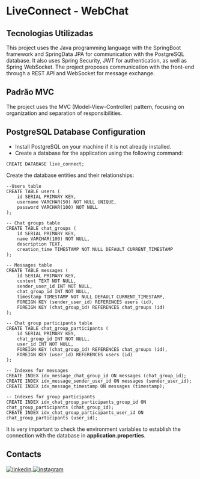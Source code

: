 # LiveConnect - WebChat

## Tecnologias Utilizadas
This project uses the Java programming language with the SpringBoot framework and SpringData JPA for communication with the PostgreSQL database. 
It also uses Spring Security, JWT for authentication, as well as Spring WebSocket. 
The project proposes communication with the front-end through a REST API and WebSocket for message exchange.


## Padrão MVC
The project uses the MVC (Model-View-Controller) pattern, focusing on organization and separation of responsibilities.


## PostgreSQL Database Configuration

* Install PostgreSQL on your machine if it is not already installed.
* Create a database for the application using the following command:
```
CREATE DATABASE live_connect;
```
Create the database entities and their relationships:
```
--Users table
CREATE TABLE users (
    id SERIAL PRIMARY KEY,
    username VARCHAR(50) NOT NULL UNIQUE,
    password VARCHAR(100) NOT NULL
);

-- Chat groups table
CREATE TABLE chat_groups (
    id SERIAL PRIMARY KEY,
    name VARCHAR(100) NOT NULL,
    description TEXT,
    creation_time TIMESTAMP NOT NULL DEFAULT CURRENT_TIMESTAMP
);

-- Messages table
CREATE TABLE messages (
    id SERIAL PRIMARY KEY,
    content TEXT NOT NULL,
    sender_user_id INT NOT NULL,
    chat_group_id INT NOT NULL,
    timestamp TIMESTAMP NOT NULL DEFAULT CURRENT_TIMESTAMP,
    FOREIGN KEY (sender_user_id) REFERENCES users (id),
    FOREIGN KEY (chat_group_id) REFERENCES chat_groups (id)
);

-- Chat group participants table
CREATE TABLE chat_group_participants (
    id SERIAL PRIMARY KEY,
    chat_group_id INT NOT NULL,
    user_id INT NOT NULL,
    FOREIGN KEY (chat_group_id) REFERENCES chat_groups (id),
    FOREIGN KEY (user_id) REFERENCES users (id)
);

-- Indexes for messages
CREATE INDEX idx_message_chat_group_id ON messages (chat_group_id);
CREATE INDEX idx_message_sender_user_id ON messages (sender_user_id);
CREATE INDEX idx_message_timestamp ON messages (timestamp);

-- Indexes for group participants
CREATE INDEX idx_chat_group_participants_group_id ON chat_group_participants (chat_group_id);
CREATE INDEX idx_chat_group_participants_user_id ON chat_group_participants (user_id);

```

It is very important to check the environment variables to establish the connection with the database in <strong>application.properties</strong>.


## Contacts

<a href="https://linkedin.com/in/varela-s-matheus" target="_blank">
  <img align="center" src="https://img.shields.io/badge/-MatheusVarela-05122A?style=flat&logo=linkedin" alt="linkedin"/>
</a>
<a href="https://www.instagram.com/varela_matheuus/" target="_blank">
 <img align="center" src="https://img.shields.io/badge/-MatheusVarela-05122A?style=flat&logo=instagram" alt="instagram"/>
</a>
